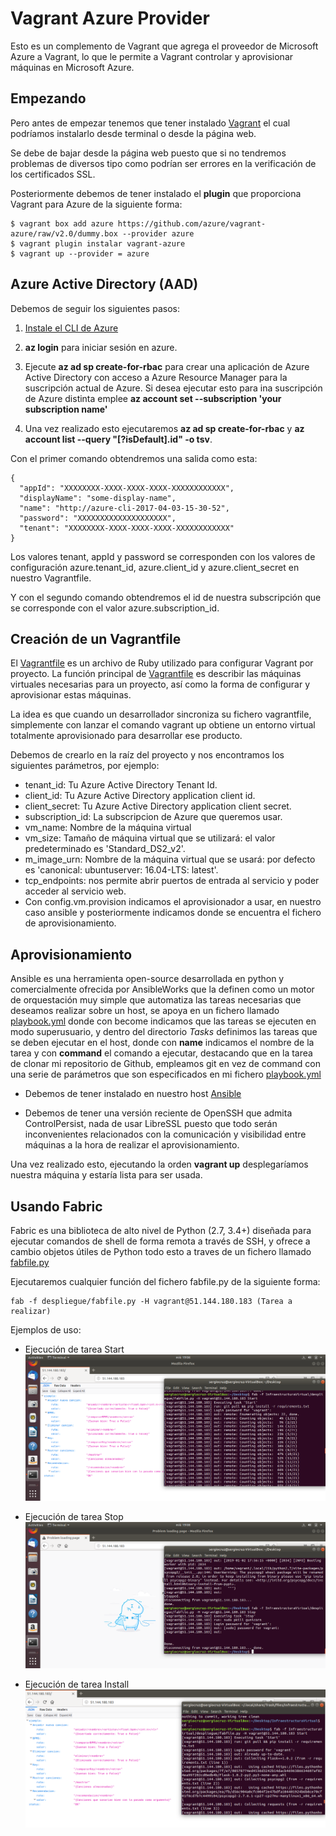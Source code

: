 # Vagrant Azure Provider

Esto es un complemento de Vagrant que agrega el proveedor de Microsoft Azure a Vagrant, lo que le permite a Vagrant controlar y aprovisionar máquinas en Microsoft Azure.

## Empezando

Pero antes de empezar tenemos que tener instalado [Vagrant](https://www.vagrantup.com/downloads.html) el cual podríamos instalarlo desde terminal o desde la página web.

Se debe de bajar desde la página web puesto que si no tendremos problemas de diversos tipo como podrían ser errores en la verificación de los certificados SSL.

Posteriormente debemos de tener instalado el **plugin** que proporciona Vagrant para Azure de la siguiente forma:

~~~
$ vagrant box add azure https://github.com/azure/vagrant-azure/raw/v2.0/dummy.box --provider azure
$ vagrant plugin instalar vagrant-azure
$ vagrant up --provider = azure
~~~

## Azure Active Directory (AAD)

Debemos de seguir los siguientes pasos:

1. [Instale el CLI de Azure](https://docs.microsoft.com/en-us/cli/azure/install-azure-cli?view=azure-cli-latest)

2. **az login** para iniciar sesión en azure.

3. Ejecute **az ad sp create-for-rbac** para crear una aplicación de Azure Active Directory con acceso a Azure Resource Manager para la suscripción actual de Azure. Si desea ejecutar esto para ina suscripción de Azure distinta emplee **az account set --subscription 'your subscription name'**

4. Una vez realizado esto ejecutaremos **az ad sp create-for-rbac** y **az account list --query "[?isDefault].id" -o tsv**.

Con el primer comando obtendremos una salida como esta:

~~~
{
  "appId": "XXXXXXXX-XXXX-XXXX-XXXX-XXXXXXXXXXXX",
  "displayName": "some-display-name",
  "name": "http://azure-cli-2017-04-03-15-30-52",
  "password": "XXXXXXXXXXXXXXXXXXXX",
  "tenant": "XXXXXXXX-XXXX-XXXX-XXXX-XXXXXXXXXXXX"
}
~~~

Los valores tenant, appId y password se corresponden con los valores de configuración azure.tenant_id, azure.client_id y azure.client_secret en nuestro Vagrantfile.

Y con el segundo comando obtendremos el id de nuestra subscripción que se corresponde con el valor azure.subscription_id.

## Creación de un Vagrantfile

El [Vagrantfile](https://github.com/SergioCruzPerez/InfraestructuraVirtual/blob/master/Vagrantfile) es un archivo de Ruby utilizado para configurar Vagrant por proyecto. La función principal de [Vagrantfile](https://github.com/SergioCruzPerez/InfraestructuraVirtual/blob/master/Vagrantfile) es describir las máquinas virtuales necesarias para un proyecto, así como la forma de configurar y aprovisionar estas máquinas.

La idea es que cuando un desarrollador sincroniza su fichero vagrantfile, simplemente con lanzar el comando vagrant up obtiene un entorno virtual totalmente aprovisionado para desarrollar ese producto.

Debemos de crearlo en la raíz del proyecto y nos encontramos los siguientes parámetros, por ejemplo:

- tenant_id: Tu Azure Active Directory Tenant Id.
- client_id: Tu Azure Active Directory application client id.
- client_secret: Tu Azure Active Directory application client secret.
- subscription_id: La subscripcion de Azure que queremos usar.
- vm_name: Nombre de la máquina virtual
- vm_size: Tamaño de máquina virtual que se utilizará: el valor predeterminado es 'Standard_DS2_v2'.
- m_image_urn: Nombre de la máquina virtual que se usará: por defecto es 'canonical: ubuntuserver: 16.04-LTS: latest'.
- tcp_endpoints: nos permite abrir puertos de entrada al servicio y poder acceder al servicio web.
- Con config.vm.provision indicamos el aprovisionador a usar, en nuestro caso ansible y posteriormente indicamos donde se encuentra el fichero de aprovisionamiento.

## Aprovisionamiento

Ansible es una herramienta open-source desarrollada en python y comercialmente ofrecida por AnsibleWorks que la definen como un motor de orquestación muy simple que automatiza las tareas necesarias que deseamos realizar sobre un host, se apoya en un fichero llamado [playbook.yml](https://github.com/SergioCruzPerez/InfraestructuraVirtual/blob/master/provision/playbook.yml) donde con become indicamos que las tareas se ejecuten en modo superusuario, y dentro del directorio *Tasks* definimos las tareas que se deben ejecutar en el host, donde con **name** indicamos el nombre de la tarea y con **command** el comando a ejecutar, destacando que en la tarea de clonar mi repositorio de Github, empleamos git en vez de command con una serie de parámetros que son especificados en mi fichero [playbook.yml](https://github.com/SergioCruzPerez/InfraestructuraVirtual/blob/master/provision/playbook.yml)

- Debemos de tener instalado en nuestro host [Ansible](https://docs.ansible.com/ansible/latest/installation_guide/intro_installation.html#installing-the-control-machine)

- Debemos de tener una versión reciente de OpenSSH que admita ControlPersist, nada de usar LibreSSL puesto que todo serán inconvenientes relacionados con la comunicación y visibilidad entre máquinas a la hora de realizar el aprovisionamiento.

Una vez realizado esto, ejecutando la orden **vagrant up** desplegaríamos nuestra máquina y estaría lista para ser usada.

## Usando Fabric

Fabric es una biblioteca de alto nivel de Python (2.7, 3.4+) diseñada para ejecutar comandos de shell de forma remota a través de SSH, y ofrece a cambio objetos útiles de Python todo esto a traves de un fichero llamado [fabfile.py](https://github.com/SergioCruzPerez/InfraestructuraVirtual/blob/master/despliegue/fabfile.py)

Ejecutaremos cualquier función del fichero fabfile.py de la siguiente forma:

~~~
fab -f despliegue/fabfile.py -H vagrant@51.144.180.183 (Tarea a realizar)
~~~

Ejemplos de uso:

- Ejecución de tarea Start
![img](https://github.com/SergioCruzPerez/InfraestructuraVirtual/blob/master/docs/imagenes/Start.png)

- Ejecución de tarea Stop
![img](https://github.com/SergioCruzPerez/InfraestructuraVirtual/blob/master/docs/imagenes/Stop.png)

- Ejecución de tarea Install
![img](https://github.com/SergioCruzPerez/InfraestructuraVirtual/blob/master/docs/imagenes/Install.png)


